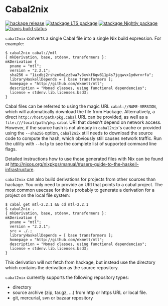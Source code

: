 Cabal2nix
=========

[![hackage release](https://img.shields.io/hackage/v/cabal2nix.svg?label=hackage)](http://hackage.haskell.org/package/cabal2nix)
[![stackage LTS package](http://stackage.org/package/cabal2nix/badge/lts)](http://stackage.org/lts/package/cabal2nix)
[![stackage Nightly package](http://stackage.org/package/cabal2nix/badge/nightly)](http://stackage.org/nightly/package/cabal2nix)
[![travis build status](https://img.shields.io/travis/NixOS/cabal2nix/master.svg?label=travis+build)](https://travis-ci.org/NixOS/cabal2nix)

`cabal2nix` converts a single Cabal file into a single Nix build expression.
For example:

    $ cabal2nix cabal://mtl
    { mkDerivation, base, stdenv, transformers }:
    mkDerivation {
      pname = "mtl";
      version = "2.2.1";
      sha256 = "1icdbj2rshzn0m1zz5wa7v3xvkf6qw811p4s7jgqwvx1ydwrvrfa";
      libraryHaskellDepends = [ base transformers ];
      homepage = "http://github.com/ekmett/mtl";
      description = "Monad classes, using functional dependencies";
      license = stdenv.lib.licenses.bsd3;
    }

Cabal files can be referred to using the magic URL `cabal://NAME-VERSION`,
which will automatically download the file from Hackage. Alternatively, a
direct `http://host/path/pkg.cabal` URL can be provided, as well as a
`file:///local/path/pkg.cabal` URI that doesn't depend on network access.
However, if the source hash is not already in `cabal2nix`'s cache or provided
using the `--sha256` option, `cabal2nix` still needs to download the source
code to compute the hash, which obviously still causes network traffic. Run the
utility with `--help` to see the complete list of supported command line flags.

Detailed instructions how to use those generated files with Nix can be found at
http://nixos.org/nixpkgs/manual/#users-guide-to-the-haskell-infrastructure.

`cabal2nix` can also build derivations for projects from other sources than
hackage. You only need to provide an URI that points to a cabal project. The
most common usecase for this is probably to generate a derivation for a project
on the local file system:

    $ cabal get mtl-2.2.1 && cd mtl-2.2.1
    $ cabal2nix .
    { mkDerivation, base, stdenv, transformers }:
    mkDerivation {
      pname = "mtl";
      version = "2.2.1";
      src = ./.;
      libraryHaskellDepends = [ base transformers ];
      homepage = "http://github.com/ekmett/mtl";
      description = "Monad classes, using functional dependencies";
      license = stdenv.lib.licenses.bsd3;
    }

This derivation will not fetch from hackage, but instead use the directory which
contains the derivation as the source repository.

`cabal2nix` currently supports the following repository types:

* directory
* source archive (zip, tar.gz, ...) from http or https URL or local file.
* git, mercurial, svn or bazaar repository
